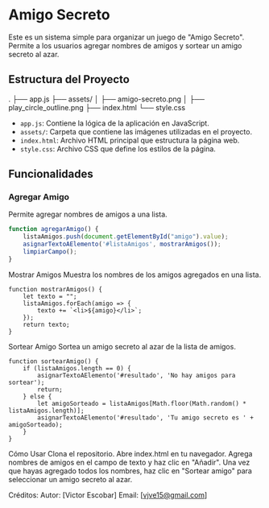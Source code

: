 # Amigo Secreto

Este es un sistema simple para organizar un juego de "Amigo Secreto". Permite a los usuarios agregar nombres de amigos y sortear un amigo secreto al azar.

## Estructura del Proyecto

. ├── app.js ├── assets/ │ ├── amigo-secreto.png │ ├── play_circle_outline.png ├── index.html └── style.css


- `app.js`: Contiene la lógica de la aplicación en JavaScript.
- `assets/`: Carpeta que contiene las imágenes utilizadas en el proyecto.
- `index.html`: Archivo HTML principal que estructura la página web.
- `style.css`: Archivo CSS que define los estilos de la página.

## Funcionalidades

### Agregar Amigo

Permite agregar nombres de amigos a una lista.

```javascript
function agregarAmigo() {
    listaAmigos.push(document.getElementById("amigo").value);
    asignarTextoAElemento('#listaAmigos', mostrarAmigos());
    limpiarCampo();
}

```
Mostrar Amigos
Muestra los nombres de los amigos agregados en una lista.

```
function mostrarAmigos() {
    let texto = "";
    listaAmigos.forEach(amigo => {
        texto += `<li>${amigo}</li>`;
    });
    return texto;
}

```
Sortear Amigo
Sortea un amigo secreto al azar de la lista de amigos.

```
function sortearAmigo() {
    if (listaAmigos.length == 0) {
        asignarTextoAElemento('#resultado', 'No hay amigos para sortear');
        return;
    } else {
        let amigoSorteado = listaAmigos[Math.floor(Math.random() * listaAmigos.length)];
        asignarTextoAElemento('#resultado', 'Tu amigo secreto es ' + amigoSorteado);
    }
}
```

Cómo Usar
Clona el repositorio.
Abre index.html en tu navegador.
Agrega nombres de amigos en el campo de texto y haz clic en "Añadir".
Una vez que hayas agregado todos los nombres, haz clic en "Sortear amigo" para seleccionar un amigo secreto al azar.


Créditos:
Autor: [Victor Escobar]
Email: [vjve15@gmail.com]
